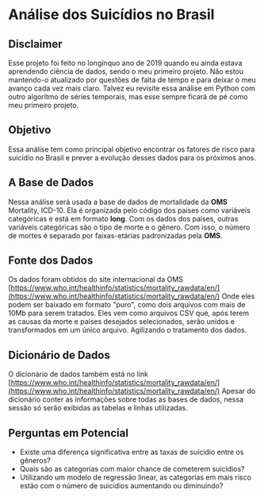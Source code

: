 
# Análise dos Suicídios no Brasil


## Disclaimer

Esse projeto foi feito no longínquo ano de 2019 quando eu ainda estava aprendendo ciência de dados, sendo o meu primeiro projeto. Não estou mantendo-o atualizado por questões de falta de tempo e para deixar o meu avanço cada vez mais claro. Talvez eu revisite essa análise em Python com outro algoritmo de séries temporais, mas esse sempre ficará de pé como meu primeiro projeto.


## Objetivo

Essa análise tem como principal objetivo encontrar os fatores de risco para suicídio no Brasil e prever a evolução desses dados para os próximos anos.

## A Base de Dados

Nessa análise será usada a base de dados de mortalidade da **OMS** Mortality, ICD-10. Ela é organizada pelo código dos países como variáveis categóricas e está em formato **long**. Com os dados dos países, outras variáveis categóricas são o tipo de morte e o gênero. Com isso, o número de mortes é separado por faixas-etárias padronizadas pela **OMS**.

## Fonte dos Dados

Os dados foram obtidos do site internacional da OMS [https://www.who.int/healthinfo/statistics/mortality_rawdata/en/](https://www.who.int/healthinfo/statistics/mortality_rawdata/en/)
Onde eles podem ser baixado em formato "puro", como dois arquivos com mais de 10Mb para serem tratados. Eles vem como arquivos CSV que, após terem as causas da morte e países desejados selecionados, serão unidos e transformados em um único arquivo. Agilizando o tratamento dos dados.

## Dicionário de Dados

O dicionário de dados também está no link [https://www.who.int/healthinfo/statistics/mortality_rawdata/en/](https://www.who.int/healthinfo/statistics/mortality_rawdata/en/)
Apesar do dicionário conter as informações sobre todas as bases de dados, nessa sessão só serão exibidas as tabelas e linhas utilizadas.


## Perguntas em Potencial 

 - Existe uma diferença significativa entre as taxas de suicídio entre os gêneros?
 - Quais são as categorias com maior chance de cometerem suicídios?
 - Utilizando um modelo de regressão linear, as categorias em mais risco estão com o número de suicídios aumentando ou diminuindo?
